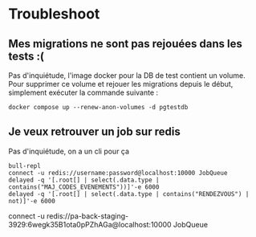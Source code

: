 # Troubleshoot

## Mes migrations ne sont pas rejouées dans les tests :(
Pas d'inquiétude, l'image docker pour la DB de test contient un volume.
Pour supprimer ce volume et rejouer les migrations depuis le début, simplement exécuter la commande suivante :

```
docker compose up --renew-anon-volumes -d pgtestdb 
```

## Je veux retrouver un job sur redis
Pas d'inquiétude, on a un cli pour ça

```
bull-repl
connect -u redis://username:password@localhost:10000 JobQueue
delayed -q '[.root[] | select(.data.type | contains("MAJ_CODES_EVENEMENTS"))]'-e 6000
delayed -q '[.root[] | select(.data.type | contains("RENDEZVOUS") | not)]'-e 6000
```

connect -u redis://pa-back-staging-3929:6wegk35B1ota0pPZhAGa@localhost:10000 JobQueue
